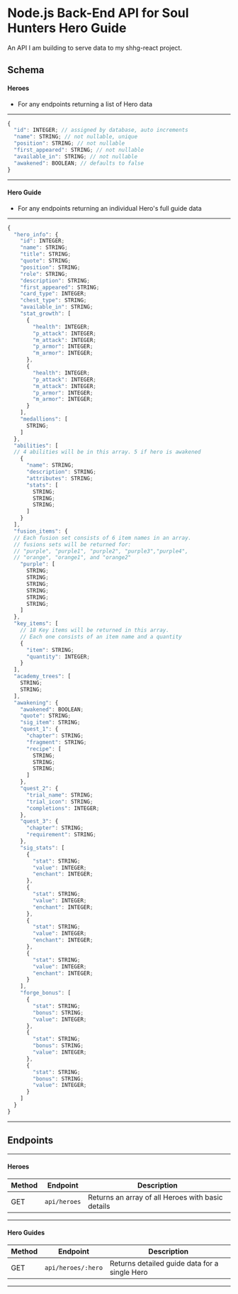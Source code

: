 # Node.js Back-End API for Soul Hunters Hero Guide
An API I am building to serve data to my shhg-react project. 

## Schema

#### Heroes
- For any endpoints returning a list of Hero data

---

```js
{
  "id": INTEGER; // assigned by database, auto increments
  "name": STRING; // not nullable, unique
  "position": STRING; // not nullable
  "first_appeared": STRING; // not nullable
  "available_in": STRING; // not nullable
  "awakened": BOOLEAN; // defaults to false
}
```

---

#### Hero Guide
- For any endpoints returning an individual Hero's full guide data

---

```js
{
  "hero_info": {
    "id": INTEGER;
    "name": STRING;
    "title": STRING;
    "quote": STRING;
    "position": STRING;
    "role": STRING;
    "description": STRING;
    "first_appeared": STRING;
    "card_type": INTEGER;
    "chest_type": STRING;
    "available_in": STRING;
    "stat_growth": [
      {
        "health": INTEGER;
        "p_attack": INTEGER;
        "m_attack": INTEGER;
        "p_armor": INTEGER;
        "m_armor": INTEGER;
      },
      {
        "health": INTEGER;
        "p_attack": INTEGER;
        "m_attack": INTEGER;
        "p_armor": INTEGER;
        "m_armor": INTEGER;
      }
    ],
    "medallions": [
      STRING;
    ]
  },
  "abilities": [
  // 4 abilities will be in this array. 5 if hero is awakened
    {
      "name": STRING;
      "description": STRING;
      "attributes": STRING;
      "stats": [
        STRING;
        STRING;
        STRING;
      ]
    }
  ],
  "fusion_items": {
  // Each fusion set consists of 6 item names in an array.
  // fusions sets will be returned for:
  // "purple", "purple1", "purple2", "purple3","purple4", 
  // "orange", "orange1", and "orange2"
    "purple": [
      STRING;
      STRING;
      STRING;
      STRING;
      STRING;
      STRING;
    ]
  },
  "key_items": [
    // 18 Key items will be returned in this array. 
    // Each one consists of an item name and a quantity
    {
      "item": STRING;
      "quantity": INTEGER;
    }
  ],
  "academy_trees": [
    STRING;
    STRING;
  ],
  "awakening": {
    "awakened": BOOLEAN;
    "quote": STRING;
    "sig_item": STRING;
    "quest_1": {
      "chapter": STRING;
      "fragment": STRING;
      "recipe": [
        STRING;
        STRING;
        STRING;
      ]
    },
    "quest_2": {
      "trial_name": STRING;
      "trial_icon": STRING;
      "completions": INTEGER;
    },
    "quest_3": {
      "chapter": STRING;
      "requirement": STRING;
    },
    "sig_stats": [
      {
        "stat": STRING;
        "value": INTEGER;
        "enchant": INTEGER;
      },
      {
        "stat": STRING;
        "value": INTEGER;
        "enchant": INTEGER;
      },
      {
        "stat": STRING;
        "value": INTEGER;
        "enchant": INTEGER;
      },
      {
        "stat": STRING;
        "value": INTEGER;
        "enchant": INTEGER;
      }
    ],
    "forge_bonus": [
      {
        "stat": STRING;
        "bonus": STRING;
        "value": INTEGER;
      },
      {
        "stat": STRING;
        "bonus": STRING;
        "value": INTEGER;
      },
      {
        "stat": STRING;
        "bonus": STRING;
        "value": INTEGER;
      }
    ]
  }
}
```

---

## Endpoints
---
#### Heroes
| Method | Endpoint     | Description                                       |
| ------ | ------------ | ------------------------------------------------- |
| GET    | `api/heroes` | Returns an array of all Heroes with basic details |

---

#### Hero Guides

| Method | Endpoint           | Description                                   |
| ------ | ------------------ | --------------------------------------------- |
| GET    | `api/heroes/:hero` | Returns detailed guide data for a single Hero |

---



